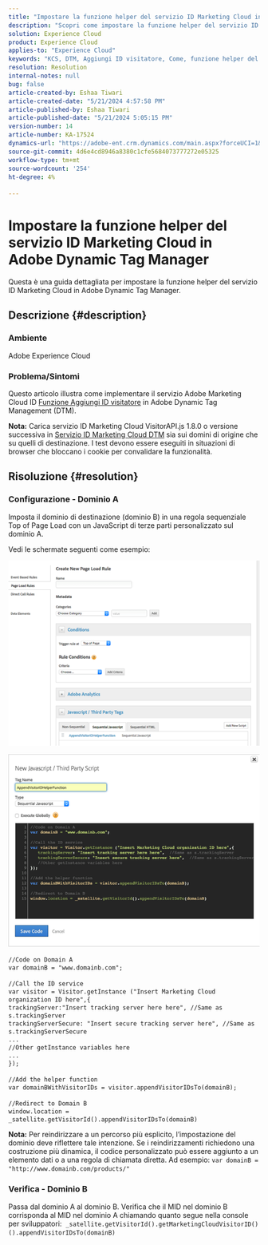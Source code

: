 ```yaml
---
title: "Impostare la funzione helper del servizio ID Marketing Cloud in Adobe Dynamic Tag Manager"
description: "Scopri come impostare la funzione helper del servizio ID Marketing Cloud in Adobe Dynamic Tag Manager."
solution: Experience Cloud
product: Experience Cloud
applies-to: "Experience Cloud"
keywords: "KCS, DTM, Aggiungi ID visitatore, Come, funzione helper del servizio ID Marketing Cloud, Adobe Dynamic Tag Manager, Adobe Experience Cloud"
resolution: Resolution
internal-notes: null
bug: false
article-created-by: Eshaa Tiwari
article-created-date: "5/21/2024 4:57:58 PM"
article-published-by: Eshaa Tiwari
article-published-date: "5/21/2024 5:05:15 PM"
version-number: 14
article-number: KA-17524
dynamics-url: "https://adobe-ent.crm.dynamics.com/main.aspx?forceUCI=1&pagetype=entityrecord&etn=knowledgearticle&id=ae45c245-9317-ef11-9f8a-6045bd006793"
source-git-commit: 4d6e4cd8946a8380c1cfe5684073777272e05325
workflow-type: tm+mt
source-wordcount: '254'
ht-degree: 4%

---
```


# Impostare la funzione helper del servizio ID Marketing Cloud in Adobe Dynamic Tag Manager


Questa è una guida dettagliata per impostare la funzione helper del servizio ID Marketing Cloud in Adobe Dynamic Tag Manager.

## Descrizione {#description}


### <b>Ambiente</b>

Adobe Experience Cloud

### <b>Problema/Sintomi</b>

Questo articolo illustra come implementare il servizio Adobe Marketing Cloud ID [Funzione Aggiungi ID visitatore](https://experienceleague.adobe.com/docs/id-service/using/id-service-api/methods/appendvisitorid.html?lang=it) in Adobe Dynamic Tag Management (DTM).

<b>Nota:</b> Carica servizio ID Marketing Cloud VisitorAPI.js 1.8.0 o versione successiva in [Servizio ID Marketing Cloud DTM](https://experienceleague.adobe.com/docs/id-service/using/id-service-api/methods/getmcvid.html) sia sui domini di origine che su quelli di destinazione. I test devono essere eseguiti in situazioni di browser che bloccano i cookie per convalidare la funzionalità.


## Risoluzione {#resolution}


### <b>Configurazione - Dominio A</b>

Imposta il dominio di destinazione (dominio B) in una regola sequenziale Top of Page Load con un JavaScript di terze parti personalizzato sul dominio A.

Vedi le schermate seguenti come esempio:

![](assets/93c9b7f8-9317-ef11-9f8a-6045bd006793.png)



![](assets/d564f810-9417-ef11-9f8a-6045bd006793.png)


```clike
//Code on Domain A
var domainB = "www.domainb.com";
 
//Call the ID service
var visitor = Visitor.getInstance ("Insert Marketing Cloud organization ID here",{
trackingServer:"Insert tracking server here here", //Same as s.trackingServer
trackingServerSecure: "Insert secure tracking server here", //Same as s.trackingServerSecure
...
//Other getInstance variables here
...
});
 
//Add the helper function
var domainBWithVisitorIDs = visitor.appendVisitorIDsTo(domainB);
 
//Redirect to Domain B
window.location = _satellite.getVisitorId().appendVisitorIDsTo(domainB)
```


<b>Nota:</b> Per reindirizzare a un percorso più esplicito, l’impostazione del dominio deve riflettere tale intenzione. Se i reindirizzamenti richiedono una costruzione più dinamica, il codice personalizzato può essere aggiunto a un elemento dati o a una regola di chiamata diretta. Ad esempio: `var domainB = "http://www.domainb.com/products/"`

### <b>Verifica - Dominio B</b>

Passa dal dominio A al dominio B. Verifica che il MID nel dominio B corrisponda al MID nel dominio A chiamando quanto segue nella console per sviluppatori:  `_satellite.getVisitorId().getMarketingCloudVisitorID()().appendVisitorIDsTo(domainB)`
